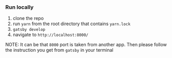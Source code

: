 ### Run locally

1. clone the repo
2. run `yarn` from the root directory that contains `yarn.lock`
3. `gatsby develop`
4. navigate to `http://localhost:8000/` 

NOTE: It can be that `8000` port is taken from another app. Then please follow the instruction you get from `gatsby` in your terminal